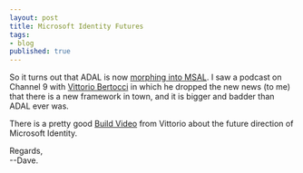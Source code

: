 ```yaml
---
layout: post
title: Microsoft Identity Futures
tags:
- blog
published: true
---
```

So it turns out that ADAL is now [morphing into MSAL](https://blogs.technet.microsoft.com/ad/2016/03/31/microsoft-identity-at-build-2016/).  I saw a 
podcast on Channel 9 with [Vittorio Bertocci](http://www.cloudidentity.com/blog/)
in which he dropped the new news (to me) that there is a new
framework in town, and it is bigger and badder than ADAL ever was.

There is a pretty good [Build Video](https://channel9.msdn.com/Events/Build/2016/B868)
from Vittorio about the future direction of Microsoft Identity.

Regards,  
--Dave.
